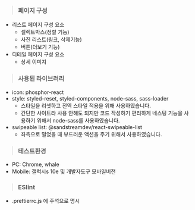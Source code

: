 > ### 페이지 구성

- 리스트 페이지 구성 요소
  - 셀렉트박스(정렬 기능)
  - 사진 리스트(링크, 삭제기능)
  - 버튼(더보기 기능)
- 디테일 페이지 구성 요소
  - 상세 이미지

> ### 사용된 라이브러리

- icon: phosphor-react
- style: styled-reset, styled-components, node-sass, sass-loader
  - 스타일을 리셋하고 전역 스타일 적용을 위해 사용하였습니다.
  - 간단한 사이트라 사용 안해도 되지만 코드 작성하기 편리하게 네스팅 기능을 사용하기 위해서 node-sass를 사용하였습니다.
- swipeable list: @sandstreamdev/react-swipeable-list
  - 좌측으로 밀었을 때 부드러운 액션을 주기 위해서 사용하였습니다.

> ### 테스트환경

- PC: Chrome, whale
- Mobile: 갤럭시s 10e 및 개발자도구 모바일버전

> ### ESlint

- .prettierrc.js 에 주석으로 명시